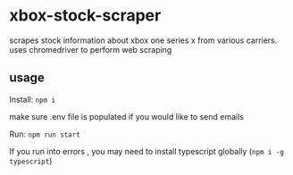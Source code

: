 # xbox-stock-scraper
scrapes stock information about xbox one series x from various carriers.
uses chromedriver to perform web scraping

## usage
Install: `npm i`

make sure .env file is populated if you would like to send emails

Run: `npm run start`

If you run into errors , you may need to install typescript globally (`npm i -g typescript`)
